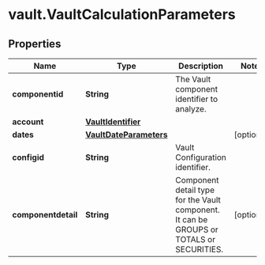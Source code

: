 # vault.VaultCalculationParameters

## Properties

Name | Type | Description | Notes
------------ | ------------- | ------------- | -------------
**componentid** | **String** | The Vault component identifier to analyze. | 
**account** | [**VaultIdentifier**](VaultIdentifier.md) |  | 
**dates** | [**VaultDateParameters**](VaultDateParameters.md) |  | [optional] 
**configid** | **String** | Vault Configuration identifier. | 
**componentdetail** | **String** | Component detail type for the Vault component. It can be GROUPS or TOTALS or SECURITIES. | [optional] 


